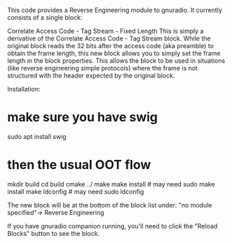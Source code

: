 This code provides a Reverse Engineering module to gnuradio. It currently 
consists of a single block:


Correlate Access Code - Tag Stream - Fixed Length
This is simply a derivative of the Correlate Access Code - Tag Stream block.
While the original block reads the 32 bits after the access code (aka 
preamble) to obtain the frame length, this new block allows you to simply 
set the frame length in the block properties. This allows the block to be 
used in situations (like reverse engineering simple protocols) where the
frame is not structured with the header expected by the original block.


Installation:
# make sure you have swig
sudo apt install swig

# then the usual OOT flow
mkdir build
cd build
cmake ../
make
make install  # may need sudo make install
make ldconfig # may need sudo ldconfig


The new block will be at the bottom of the block list under:
"no module specified"-> Reverse Engineering

If you have gnuradio companion running, you'll need to click the "Reload 
Blocks" button to see the block.
